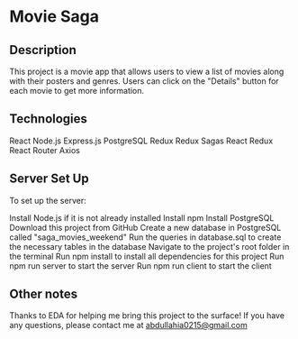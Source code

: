 # Movie Saga
## Description
This project is a movie app that allows users to view a list of movies along with their posters and genres. Users can click on the "Details" button for each movie to get more information. 
## Technologies
React
Node.js
Express.js
PostgreSQL
Redux
Redux Sagas
React Redux
React Router
Axios

## Server Set Up
To set up the server:

Install Node.js if it is not already installed
Install npm
Install PostgreSQL
Download this project from GitHub
Create a new database in PostgreSQL called "saga_movies_weekend"
Run the queries in database.sql to create the necessary tables in the database
Navigate to the project's root folder in the terminal
Run npm install to install all dependencies for this project
Run npm run server to start the server
Run npm run client to start the client

## Other notes

Thanks to EDA for helping me bring this project to the surface!
If you have any questions, please contact me at abdullahia0215@gmail.com
